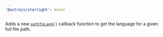 ```yaml
---
'@astrojs/starlight': minor
---
```


Adds a new [`pathToLang()`](https://starlight.astro.build/reference/plugins/#pathtolang) callback function to get the language for a given full file path.
